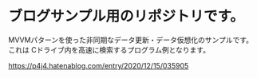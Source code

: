 # ブログサンプル用のリポジトリです。

MVVMパターンを使った非同期なデータ更新・データ仮想化のサンプルです。
これは Cドライブ内を高速に検索するプログラム例となります。

https://p4j4.hatenablog.com/entry/2020/12/15/035905
